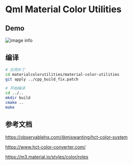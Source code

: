 # Qml Material Color Utilities

## Demo

![image info](./demo/dynamicscheme/demo.gif)

## 编译

```bash
# 应用补丁
cd materialcolorutilities/material-color-utilities
git apply ../cpp_build_fix.patch

# 开始编译
cd ../..
mkdir build
cmake ..
make 
```

## 参考文档

https://observablehq.com/@miswanting/hct-color-system

https://www.hct-color-converter.com/

https://m3.material.io/styles/color/roles

